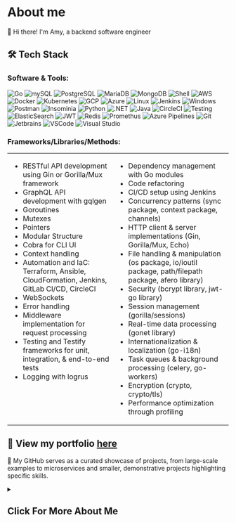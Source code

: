# About me
👋 Hi there! I'm Amy, a backend software engineer 

## 🛠️ Tech Stack

### Software & Tools:
 ![Go](https://img.shields.io/badge/go-%2300ADD8.svg?style=for-the-badge&logo=go&logoColor=white) 
 ![mySQL](https://img.shields.io/badge/MySQL-4479A1.svg?style=for-the-badge&logo=MySQL&logoColor=white)
 ![PostgreSQL](https://img.shields.io/badge/PostgreSQL-4169E1.svg?style=for-the-badge&logo=PostgreSQL&logoColor=white)
 ![MariaDB](https://img.shields.io/badge/MariaDB-003545.svg?style=for-the-badge&logo=MariaDB&logoColor=white)
 ![MongoDB](https://img.shields.io/badge/MongoDB-47A248.svg?style=for-the-badge&logo=MongoDB&logoColor=white)
 ![Shell](https://img.shields.io/badge/Shell_Script-121011?style=for-the-badge&logo=gnu-bash&logoColor=white)
 ![AWS](https://img.shields.io/badge/Amazon%20AWS-232F3E.svg?style=for-the-badge&logo=Amazon-AWS&logoColor=white)
 ![Docker](https://img.shields.io/badge/Docker-2496ED.svg?style=for-the-badge&logo=Docker&logoColor=white)
 ![Kubernetes](https://img.shields.io/badge/Kubernetes-326CE5.svg?style=for-the-badge&logo=Kubernetes&logoColor=white)
 ![GCP](https://img.shields.io/badge/Google_Cloud-4285F4?style=for-the-badge&logo=google-cloud&logoColor=white)
 ![Azure](https://img.shields.io/badge/Microsoft_Azure-0089D6?style=for-the-badge&logo=microsoft-azure&logoColor=white)
 ![Linux](https://img.shields.io/badge/Linux-FCC624.svg?style=for-the-badge&logo=Linux&logoColor=black)
 ![Jenkins](https://img.shields.io/badge/Jenkins-D24939?style=for-the-badge&logo=Jenkins&logoColor=white)
 ![Windows](https://img.shields.io/badge/Windows-0078D4.svg?style=for-the-badge&logo=Windows&logoColor=white)
 ![Postman](https://img.shields.io/badge/Postman-FF6C37.svg?style=for-the-badge&logo=Postman&logoColor=white)
 ![Insominia](https://img.shields.io/badge/Insomnia-4000BF.svg?style=for-the-badge&logo=Insomnia&logoColor=white)
 ![Python](https://img.shields.io/badge/Python-3776AB.svg?style=for-the-badge&logo=Python&logoColor=white)
 ![.NET](https://img.shields.io/badge/.NET-5C2D91?style=for-the-badge&logo=.net&logoColor=white)
 ![Java](https://img.shields.io/badge/Java-ED8B00?style=for-the-badge&logo=openjdk&logoColor=white)
 ![CircleCI](https://img.shields.io/badge/circleci-343434?style=for-the-badge&logo=circleci&logoColor=white)
 ![Testing](https://img.shields.io/badge/testing%20library-323330?style=for-the-badge&logo=testing-library&logoColor=red)
 ![ElasticSearch](https://img.shields.io/badge/-ElasticSearch-005571?style=for-the-badge&logo=elasticsearch)
 ![JWT](https://img.shields.io/badge/JSON%20Web%20Tokens-000000.svg?style=for-the-badge&logo=JSON-Web-Tokens&logoColor=white)
 ![Redis](https://img.shields.io/badge/Redis-DC382D.svg?style=for-the-badge&logo=Redis&logoColor=white)
 ![Promethus](https://img.shields.io/badge/Prometheus-E6522C.svg?style=for-the-badge&logo=Prometheus&logoColor=white)
 ![Azure Pipelines](https://img.shields.io/badge/Azure%20Pipelines-2560E0.svg?style=for-the-badge&logo=Azure-Pipelines&logoColor=white)
 ![Git](https://img.shields.io/badge/Git-F05032.svg?style=for-the-badge&logo=Git&logoColor=white)
 ![Jetbrains](https://img.shields.io/badge/JetBrains-000000.svg?style=for-the-badge&logo=JetBrains&logoColor=white)
 ![VSCode](https://img.shields.io/badge/Visual%20Studio%20Code-007ACC.svg?style=for-the-badge&logo=Visual-Studio-Code&logoColor=white)
 ![Visual Studio](https://img.shields.io/badge/Visual%20Studio-5C2D91.svg?style=for-the-badge&logo=Visual-Studio&logoColor=white)

### Frameworks/Libraries/Methods:

<table border="0">
  <tr>
    <td valign="top">
      <ul>
        <li>RESTful API development using Gin or Gorilla/Mux framework</li>
        <li>GraphQL API development with gqlgen</li>
        <li>Goroutines</li>
        <li>Mutexes</li>
        <li>Pointers</li>
        <li>Modular Structure</li>
        <li>Cobra for CLI UI</li>
        <li>Context handling</li>
       <li>Automation and IaC: Terraform, Ansible, CloudFormation, Jenkins, GitLab CI/CD, CircleCI</li>
        <li>WebSockets</li>
        <li>Error handling</li>
        <li>Middleware implementation for request processing</li>
        <li>Testing and Testify frameworks for unit, integration, & end-to-end tests</li>
        <li>Logging with logrus</li>
      </ul>
    </td>
    <td valign="top">
      <ul>
         <li>Dependency management with Go modules</li>
        <li>Code refactoring</li>
        <li>CI/CD setup using Jenkins</li>
        <li>Concurrency patterns (sync package, context package, channels)</li>
        <li>HTTP client & server implementations (Gin, Gorilla/Mux, Echo)</li>
        <li>File handling & manipulation (os package, io/ioutil package, path/filepath package, afero library)</li>
        <li>Security (bcrypt library, jwt-go library)</li>
        <li>Session management (gorilla/sessions)</li>
        <li>Real-time data processing (gonet library)</li>
        <li>Internationalization & localization (go-i18n)</li>
        <li>Task queues & background processing (celery, go-workers)</li>
        <li>Encryption (crypto, crypto/tls)</li>
         <li>Performance optimization through profiling</li>
      </ul>
    </td>
  </tr>
</table>


## 👀 View my portfolio [here](https://github.com/amy324/Portfolio/blob/main/README.md)
🔗 My GitHub serves as a curated showcase of projects, from large-scale examples to microservices and smaller, demonstrative projects highlighting specific skills.

<details>
<summary><h2>Click For More About Me</h2></summary>

🚀 Currently, I'm an experienced freelance engineer, crafting custom solutions that drive business success. My projects range from building bespoke CRM systems tailored to clients' unique needs to developing sophisticated analytical software for decision-making.

💼 Seeking opportunities to bring my expertise in progamming to a dynamic team and contribute to impactful projects on a larger scale.

📖 I hold a Master of Research in Statistics and love any math-heavy projects.

👽 Outside of programming, I enjoy classic sci-fi and playing both modern and retro video games.

</details>



















